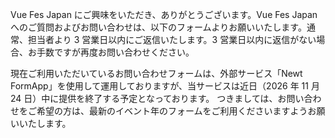 Vue Fes Japan にご興味をいただき、ありがとうございます。Vue Fes Japan へのご質問およびお問い合わせは、以下のフォームよりお願いいたします。通常、担当者より 3 営業日以内にご返信いたします。3 営業日以内に返信がない場合、お手数ですが再度お問い合わせください。

現在ご利用いただいているお問い合わせフォームは、外部サービス「Newt FormApp」を使用して運用しておりますが、当サービスは近日（2026 年 11 月 24 日）中に提供を終了する予定となっております。
つきましては、お問い合わせをご希望の方は、最新のイベント年のフォームをご利用くださいますようお願いいたします。
